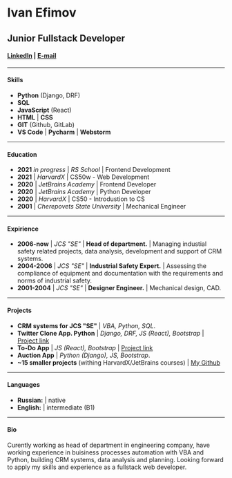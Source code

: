 # Ivan Efimov
## Junior Fullstack Developer
#### [LinkedIn](https://www.linkedin.com/in/ivan-efimov-62130b204/) | [E-mail](mailto:ivan.s.efimov@gmail.com)
***
#### Skills
- **Python** (Django, DRF)
- **SQL**
- **JavaScript** (React)
- **HTML** | **CSS**
- **GIT** (Github, GitLab)
- **VS Code** | **Pycharm** | **Webstorm**
***
#### Education
- **2021** *in progress* | *RS School* | Frontend Development
- **2021** | *HarvardX* | CS50w - Web Development
- **2020** | *JetBrains Academy* | Frontend Developer
- **2020** | *JetBrains Academy* | Python Developer
- **2020** | *HarvardX* |  CS50 - Introdustion to CS
- **2001** | *Cherepovets State University* | Mechanical Engineer
***
#### Expirience
- **2006-now** | *JCS "SE"* | **Head of department.** | Managing industial safety related projects, data analysis, development and support of CRM systems.
- **2004-2006** | *JCS "SE"* | **Industrial Safety Expert.** | Assessing the compliance of equipment and documentation with the requirements and norms of industrial safety.
- **2001-2004** | *JCS "SE"* | **Designer Engineer.** | Mechanical design, CAD.
***
#### Projects
- **CRM systems for JCS "SE"** | *VBA, Python, SQL*.
- **Twitter Clone App. Python** | *Django, DRF, JS (React), Bootstrap* | [Project link](https://github.com/py-cs/twt-react-drf)
- **To-Do App** | *JS (React), Bootstrap* | [Project link](https://github.com/py-cs/react-todo)
- **Auction App** | *Python (Django), JS, Bootstrap*.
- **~15 smaller projects** (withing HarvardX/JetBrains courses) | [My Github](https://github.com/py-cs/)
***
#### Languages
- **Russian:** | native
- **English:** | intermediate (B1)
***
#### Bio
Curently working as head of department in engineering company, have working experience in buisiness processes automation with VBA and Python, building CRM systems, data analysis and planning. Looking forward to apply my skills and experience as a fullstack web developer.